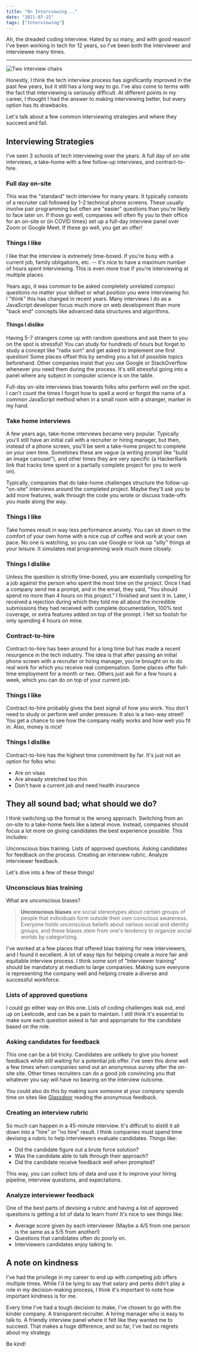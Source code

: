 ```yaml
---
title: "On Interviewing..."
date: "2021-07-15"
tags: ["Interviewing"]
---
```


Ah, the dreaded coding interview. Hated by so many, and with good reason! I've been working in tech for 12 years, so I've been both the interviewer and interviewee many times.

---

![Two interview chairs](/img/on-interviewing.jpg)

Honestly, I think the tech interview process has significantly improved in the past few years, but it still has a long way to go. I've also come to terms with the fact that interviewing is seriously difficult. At different points in my career, I thought I had the answer to making interviewing better, but every option has its drawbacks.

Let's talk about a few common interviewing strategies and where they succeed and fail.

## Interviewing Strategies

I've seen 3 schools of tech interviewing over the years. A full day of on-site interviews, a take-home with a few follow-up interviews, and contract-to-hire.

### Full day on-site

This was the "standard" tech interview for many years. It typically consists of a recruiter call followed by 1-2 technical phone screens. These usually involve pair programming but often are "easier" questions than you're likely to face later on. If those go well, companies will often fly you to their office for an on-site or (in COVID times) set up a full-day interview panel over Zoom or Google Meet. If these go well, you get an offer!

### Things I like

I like that the interview is extremely time-boxed. If you're busy with a current job, family obligations, etc. -- it's nice to have a maximum number of hours spent interviewing. This is even more true if you're interviewing at multiple places.

Years ago, it was common to be asked completely unrelated compsci questions no matter your skillset or what position you were interviewing for. I "think" this has changed in recent years. Many interviews I do as a JavaScript developer focus much more on web development than more "back end" concepts like advanced data structures and algorithms.

#### Things I dislike

Having 5-7 strangers come up with random questions and ask them to you on the spot is stressful! You can study for hundreds of hours but forget to study a concept like "radix sort" and get asked to implement one first question! Some places offset this by sending you a list of possible topics beforehand. Other companies insist that you use Google or StackOverflow whenever you need them during the process. It's still stressful going into a panel where any subject in computer science is on the table.

Full-day on-site interviews bias towards folks who perform well on the spot. I can't count the times I forgot how to spell a word or forgot the name of a common JavaScript method when in a small room with a stranger, marker in my hand.

### Take home interviews

A few years ago, take-home interviews became very popular. Typically you'll still have an initial call with a recruiter or hiring manager, but then, instead of a phone screen, you'll be sent a take-home project to complete on your own time. Sometimes these are vague (a writing prompt like "build an image carousel"), and other times they are very specific (a HackerRank link that tracks time spent or a partially complete project for you to work on).

Typically, companies that do take-home challenges structure the follow-up "on-site" interviews around the completed project. Maybe they'll ask you to add more features, walk through the code you wrote or discuss trade-offs you made along the way.

### Things I like

Take homes result in way less performance anxiety. You can sit down in the comfort of your own home with a nice cup of coffee and work at your own pace. No one is watching, so you can use Google or look up "silly" things at your leisure. It simulates real programming work much more closely.

### Things I dislike

Unless the question is strictly time-boxed, you are essentially competing for a job against the person who spent the most time on the project. Once I had a company send me a prompt, and in the email, they said, "You should spend no more than 4 hours on this project." I finished and sent it in. Later, I received a rejection during which they told me all about the incredible submissions they had received with complete documentation, 100% test coverage, or extra features added on top of the prompt. I felt so foolish for only spending 4 hours on mine.

### Contract-to-hire

Contract-to-hire has been around for a long time but has made a recent resurgence in the tech industry. The idea is that after passing an initial phone screen with a recruiter or hiring manager, you're brought on to do real work for which you receive real compensation. Some places offer full-time employment for a month or two. Others just ask for a few hours a week, which you can do on top of your current job.

### Things I like

Contract-to-hire probably gives the best signal of how you work. You don't need to study or perform well under pressure. It also is a two-way street! You get a chance to see how the company really works and how well you fit in. Also, money is nice!

### Things I dislike

Contract-to-hire has the highest time commitment by far. It's just not an option for folks who:

- Are on visas
- Are already stretched too thin
- Don't have a current job and need health insurance

## They all sound bad; what should we do?

I think switching up the format is the wrong approach. Switching from an on-site to a take-home feels like a lateral move. Instead, companies should focus a lot more on giving candidates the best experience possible. This includes:

Unconscious bias training.
Lists of approved questions.
Asking candidates for feedback on the process.
Creating an interview rubric.
Analyze interviewer feedback.

Let's dive into a few of these things!

### Unconscious bias training

What are unconscious biases?

> **Unconscious biases** are social stereotypes about certain groups of people that individuals form outside their own conscious awareness. Everyone holds unconscious beliefs about various social and identity groups, and these biases stem from one's tendency to organize social worlds by categorizing.

I've worked at a few places that offered bias training for new interviewers, and I found it excellent. A lot of easy tips for helping create a more fair and equitable interview process. I think some sort of "Interviewer training" should be mandatory at medium to large companies. Making sure everyone is representing the company well and helping create a diverse and successful workforce.

### Lists of approved questions

I could go either way on this one. Lists of coding challenges leak out, end up on Leetcode, and can be a pain to maintain. I still think it's essential to make sure each question asked is fair and appropriate for the candidate based on the role.

### Asking candidates for feedback

This one can be a bit tricky. Candidates are unlikely to give you honest feedback while still waiting for a potential job offer. I've seen this done well a few times when companies send out an anonymous survey after the on-site site. Other times recruiters can do a good job convincing you that whatever you say will have no bearing on the interview outcome.

You could also do this by making sure someone at your company spends time on sites like [Glassdoor](https://glassdoor.com/) reading the anonymous feedback.

### Creating an interview rubric

So much can happen in a 45-minute interview. It's difficult to distill it all down into a "hire" or "no hire" result. I think companies must spend time devising a rubric to help interviewers evaluate candidates. Things like:

- Did the candidate figure out a brute force solution?
- Was the candidate able to talk through their approach?
- Did the candidate receive feedback well when prompted?

This way, you can collect lots of data and use it to improve your hiring pipeline, interview questions, and expectations.

### Analyze interviewer feedback

One of the best parts of devising a rubric and having a list of approved questions is getting a lot of data to learn from! It's nice to see things like:

- Average score given by each interviewer (Maybe a 4/5 from one person is the same as a 5/5 from another!)
- Questions that candidates often do poorly on.
- Interviewers candidates enjoy talking to.

## A note on kindness

I've had the privilege in my career to end up with competing job offers multiple times. While I'd be lying to say that salary and perks didn't play a role in my decision-making process, I think it's important to note how important kindness is for me.

Every time I've had a tough decision to make, I've chosen to go with the kinder company. A transparent recruiter. A hiring manager who is easy to talk to. A friendly interview panel where it felt like they wanted me to succeed. That makes a huge difference, and so far, I've had no regrets about my strategy.

Be kind!
